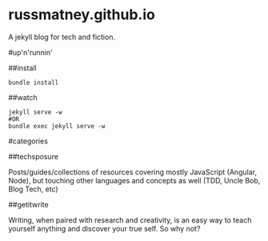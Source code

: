 russmatney.github.io
====================

A jekyll blog for tech and fiction.

#up'n'runnin'

##install

```
bundle install
```

##watch

```
jekyll serve -w
#OR
bundle exec jekyll serve -w
```


#categories

##techsposure

Posts/guides/collections of resources covering mostly JavaScript (Angular, Node), but touching other languages and concepts as well (TDD, Uncle Bob, Blog Tech, etc)

##getitwrite

Writing, when paired with research and creativity, is an easy way to teach yourself anything and discover your true self. So why not?

